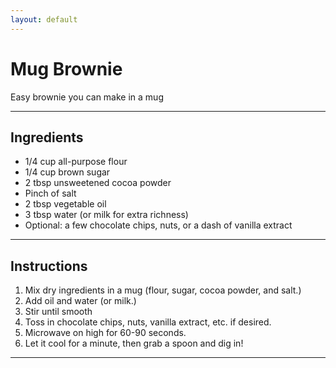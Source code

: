 ```yaml
---
layout: default
---
```


# Mug Brownie
Easy brownie you can make in a mug

---

## **Ingredients**
- 1/4 cup all-purpose flour
- 1/4 cup brown sugar
- 2 tbsp unsweetened cocoa powder
- Pinch of salt
- 2 tbsp vegetable oil
- 3 tbsp water (or milk for extra richness)
- Optional: a few chocolate chips, nuts, or a dash of vanilla extract


---



## **Instructions**
1. Mix dry ingredients in a mug (flour, sugar, cocoa powder, and salt.)
2. Add oil and water (or milk.)
3. Stir until smooth
4. Toss in chocolate chips, nuts, vanilla extract, etc. if desired.
5. Microwave on high for 60-90 seconds.
6. Let it cool for a minute, then grab a spoon and dig in!

---